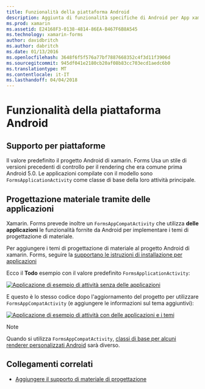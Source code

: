 ```yaml
---
title: Funzionalità della piattaforma Android
description: Aggiunta di funzionalità specifiche di Android per App xamarin. Forms
ms.prod: xamarin
ms.assetid: E24168F3-0138-4814-86EA-B467F6B8A545
ms.technology: xamarin-forms
author: davidbritch
ms.author: dabritch
ms.date: 01/13/2016
ms.openlocfilehash: 3648f6f5f576a77bf7887668352c4f3d11f3906d
ms.sourcegitcommit: 945df041e2180cb20af08b83cc703ecd1aedc6b0
ms.translationtype: MT
ms.contentlocale: it-IT
ms.lasthandoff: 04/04/2018
---
```

# <a name="android-platform-features"></a>Funzionalità della piattaforma Android

## <a name="platform-support"></a>Supporto per piattaforme

Il valore predefinito il progetto Android di xamarin. Forms Usa un stile di versioni precedenti di controllo per il rendering che era comune prima Android 5.0. Le applicazioni compilate con il modello sono `FormsApplicationActivity` come classe di base della loro attività principale.

## <a name="material-design-via-appcompat"></a>Progettazione materiale tramite delle applicazioni

Xamarin. Forms prevede inoltre un `FormsAppCompatActivity` che utilizza **delle applicazioni** le funzionalità fornite da Android per implementare i temi di progettazione di materiale.

Per aggiungere i temi di progettazione di materiale al progetto Android di xamarin. Forms, seguire la [supportano le istruzioni di installazione per applicazioni](appcompat.md)

Ecco il **Todo** esempio con il valore predefinito `FormsApplicationActivity`:

[![](images/before-appcompat-sml.png "Applicazione di esempio di attività senza delle applicazioni")](images/before-appcompat.png#lightbox "l'applicazione di esempio di attività senza delle applicazioni")

E questo è lo stesso codice dopo l'aggiornamento del progetto per utilizzare `FormsAppCompatActivity` (e aggiungere le informazioni sul tema aggiuntivi):

[![](images/post-appcompat-sml.png "Applicazione di esempio di attività con delle applicazioni e i temi")](images/post-appcompat.png#lightbox "applicazione di esempio di attività con delle applicazioni e i temi")

> [!NOTE]
> Quando si utilizza `FormsAppCompatActivity`, [classi di base per alcuni renderer personalizzati Android](~/xamarin-forms/app-fundamentals/custom-renderer/renderers.md) sarà diverso.


## <a name="related-links"></a>Collegamenti correlati

- [Aggiungere il supporto di materiale di progettazione](appcompat.md)
